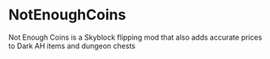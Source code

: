 # NotEnoughCoins
Not Enough Coins is a Skyblock flipping mod that also adds accurate prices to Dark AH items and dungeon chests
